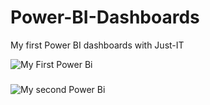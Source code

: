 # Power-BI-Dashboards
My first Power BI dashboards with Just-IT


![My First Power Bi](https://github.com/Rafa-Szymanski/Power-BI-Dashboards/assets/126152573/515bfc72-66d8-4fb4-a88a-17bac2c5e4c4)

<h3></h3>

![My second Power Bi](https://github.com/Rafa-Szymanski/Power-BI-Dashboards/assets/126152573/9a90f313-e989-4ae1-baeb-9fb21856db94)
